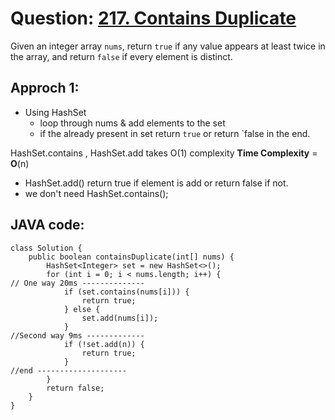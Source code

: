 # Question: [217. Contains Duplicate](https://leetcode.com/problems/contains-duplicate/)

Given an integer array `nums`, return `true` if any value appears at least twice in the array, and return `false` if every element is distinct.

## Approch 1:

- Using HashSet
  - loop through nums & add elements to the set
  - if the already present in set return `true` or return `false in the end.

HashSet.contains , HashSet.add takes O(1) complexity
**Time Complexity** = **O**(n)

- HashSet.add() return true if element is add or return false if not.
- we don't need HashSet.contains();

## JAVA code:

```
class Solution {
    public boolean containsDuplicate(int[] nums) {
        HashSet<Integer> set = new HashSet<>();
        for (int i = 0; i < nums.length; i++) {
// One way 20ms --------------
            if (set.contains(nums[i])) {
                return true;
            } else {
                set.add(nums[i]);
            }
//Second way 9ms -------------
            if (!set.add(n)) {
                return true;
            }
//end --------------------
        }
        return false;
    }
}
```
